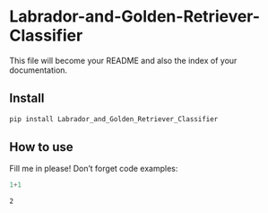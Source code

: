 Labrador-and-Golden-Retriever-Classifier
================

<!-- WARNING: THIS FILE WAS AUTOGENERATED! DO NOT EDIT! -->

This file will become your README and also the index of your
documentation.

## Install

``` sh
pip install Labrador_and_Golden_Retriever_Classifier
```

## How to use

Fill me in please! Don’t forget code examples:

``` python
1+1
```

    2
